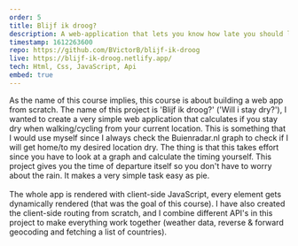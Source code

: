 ```yaml
---
order: 5
title: Blijf ik droog?
description: A web-application that lets you know how late you should leave to avoid the rain. The usage is really simple but powerful. You just have to type in your location (or use GPS) and the amount of minutes that your journey will take. 
timestamp: 1612263600
repo: https://github.com/BVictorB/blijf-ik-droog
live: https://blijf-ik-droog.netlify.app/
tech: Html, Css, JavaScript, Api
embed: true
---
```


As the name of this course implies, this course is about building a web app from scratch. The name of this project is 'Blijf ik droog?' ('Will i stay dry?'), I wanted to create a very simple web application that calculates if you stay dry when walking/cycling from your current location. This is something that I would use myself since I always check the Buienradar.nl graph to check if I will get home/to my desired location dry. The thing is that this takes effort since you have to look at a graph and calculate the timing yourself. This project gives you the time of departure itself so you don't have to worry about the rain. It makes a very simple task easy as pie.  
&nbsp;  
The whole app is rendered with client-side JavaScript, every element gets dynamically rendered (that was the goal of this course). I have also created the client-side routing from scratch, and I combine different API's in this project to make everything work together (weather data, reverse & forward geocoding and fetching a list of countries).
